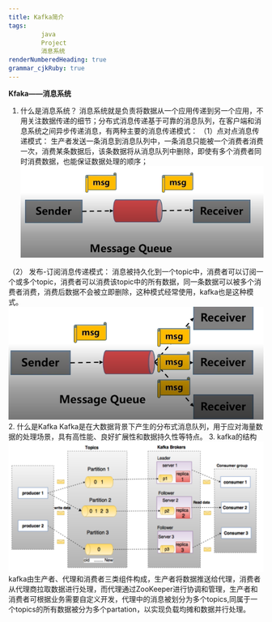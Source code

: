 ```yaml
---
title: Kafka简介
tags: 
         java
	     Project
	     消息系统
renderNumberedHeading: true
grammar_cjkRuby: true
---
```



**Kfaka——消息系统**
1. 什么是消息系统？
   消息系统就是负责将数据从一个应用传递到另一个应用，不用关注数据传递的细节；分布式消息传递基于可靠的消息队列，在客户端和消息系统之间异步传递消息，有两种主要的消息传递模式：
   （1）点对点消息传递模式：
		   生产者发送一条消息到消息队列中，一条消息只能被一个消费者消费一次，消费某条数据后，该条数据将从消息队列中删除，即使有多个消费者同时消费数据，也能保证数据处理的顺序；
![点对点消息传递](./images/1590663332145.png)
	
  （2） 发布-订阅消息传递模式：
  			消息被持久化到一个topic中，消费者可以订阅一个或多个topic，消费者可以消费该topic中的所有数据，同一条数据可以被多个消费者消费，消费后数据不会被立即删除，这种模式经常使用，kafka也是这种模式。
![发布-订阅消息传递](./images/1590663475834.png)
2. 什么是Kafka
   Kafka是在大数据背景下产生的分布式消息队列，用于应对海量数据的处理场景，具有高性能、良好扩展性和数据持久性等特点。
3. kafka的结构
   ![kafka](./images/1590668933413.png)
   kafka由生产者、代理和消费者三类组件构成，生产者将数据推送给代理，消费者从代理商拉取数据进行处理，而代理通过ZooKeeper进行协调和管理，生产者和消费者可根据业务需要自定义开发，代理中的消息被划分为多个topics,同属于一个topics的所有数据被分为多个partation，以实现负载均摊和数据并行处理。